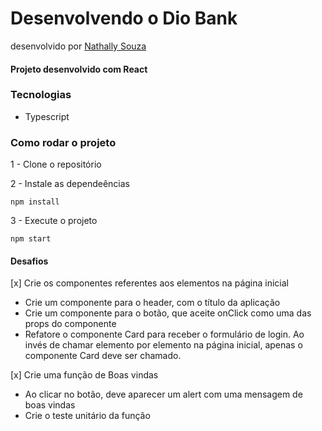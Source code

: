 # Desenvolvendo o Dio Bank

desenvolvido por [Nathally Souza](https://github.com/nathyts)

#### Projeto desenvolvido com React

### Tecnologias

- Typescript

### Como rodar o projeto

1 - Clone o repositório

2 - Instale as dependeências

    npm install

3 - Execute o projeto

    npm start

#### Desafios

[x] Crie os componentes referentes aos elementos na página inicial

- Crie um componente para o header, com o título da aplicação
- Crie um componente para o botão, que aceite onClick como uma das props do componente
- Refatore o componente Card para receber o formulário de login. Ao invés de chamar elemento por elemento na página
  inicial, apenas o componente Card deve ser chamado.

[x] Crie uma função de Boas vindas

- Ao clicar no botão, deve aparecer um alert com uma mensagem de boas vindas
- Crie o teste unitário da função
